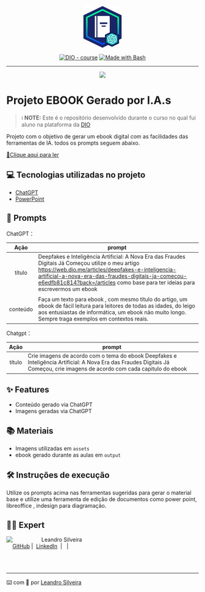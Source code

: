 <p align="center">
    <img width="100" src=".github/assets/banner.png">
</p>


<p align="center">
<a href="https://dio.me/"><img src="https://img.shields.io/badge/DIO-Course-28DA77?logo=youtube" alt="DIO - course"></a>
<a href="https://www.gnu.org/software/bash/" title="Go to Bash homepage"><img src="https://img.shields.io/badge/Prompt-Project-blue?logo=gnu-bash&amp;logoColor=white" alt="Made with Bash"></a></p>

-------


<p align="center">
<img 
    src=".assets/capa01.png"
    width="400"  
/>
</p>

# Projeto EBOOK Gerado por I.A.s


 > ℹ️ **NOTE:** Este é o repositório desenvolvido durante o curso no qual fui aluno na plataforma da [DIO](https://dio.me)

Projeto com o objetivo de gerar um ebook digital com as facilidades das ferramentas de IA. todos os prompts
seguem abaixo.

<a href="https://github.com/leandrog7s/criando-ebook-com-ia/blob/main/output/ebook%20deep%20fake.pdf" title="View PDF now"> 📕Clique aqui para ler</a>

## 💻 Tecnologias utilizadas no projeto

- [ChatGPT](https://chat.openai.com/) 
- [PowerPoint](https://www.microsoft.com/en/microsoft-365/powerpoint)

## 🧠 Prompts


ChatGPT：

|   Ação   | prompt                                                                                                                                                                                                                                                                         |
| :------: | ------------------------------------------------------------------------------------------------------------------------------------------------------------------------------------------------------------------------------------------------------------------------------ |
|  título  | Deepfakes e Inteligência Artificial: A Nova Era das Fraudes Digitais Já Começou utilize o meu artigo https://web.dio.me/articles/deepfakes-e-inteligencia-artificial-a-nova-era-das-fraudes-digitais-ja-comecou-e6edfb81c814?back=/articles como base para ter ideias para escrevermos um ebook
                                                  |
| conteúdo | Faça um texto para ebook , com mesmo título do artigo, um ebook de fácil leitura para leitores de todas as idades, do leigo aos entusiastas de informática, um ebook não muito longo. Sempre traga exemplos em contextos reais. |


Chatgpt：

|  Ação  | prompt                                                                                 |
| :----: | -------------------------------------------------------------------------------------- |
| título | Crie imagens de acordo com o tema do ebook Deepfakes e Inteligência Artificial: A Nova Era das Fraudes Digitais Já Começou, crie imagens de acordo com cada capitulo do ebook  |

## ✨ Features

- Conteúdo gerado via ChatGPT
- Imagens geradas via ChatGPT

## 📚 Materiais

- Imagens utilizadas em `assets`
- ebook gerado durante as aulas em `output`

## 🛠️ Instruções de execução

Utilize os prompts acima nas ferramentas sugeridas para gerar o material base e utilize uma ferramenta de edição de documentos como power point, libreoffice , indesign para diagramação.

## 👨‍💻 Expert

<p>
    <img 
      align=left 
      margin=10 
      width=80 
      src="https://media.licdn.com/dms/image/v2/C4D03AQEE3a8A9G4nxg/profile-displayphoto-shrink_200_200/profile-displayphoto-shrink_200_200/0/1516502327394?e=1755734400&v=beta&t=b6kua9f6YHQjO2gVhsQGxz5y4A0uQN4gJmXG_7myITE"
    />
    <p>&nbsp&nbsp&nbspLeandro Silveira<br>
    &nbsp&nbsp&nbsp
    <a href="https://github.com/leandrog7s">
    GitHub</a>&nbsp;|&nbsp;
    <a href="https://www.linkedin.com/in/leandro-silveira-30146513/">LinkedIn</a>
&nbsp;|&nbsp;
&nbsp;|&nbsp;</p>
</p>
<br/><br/>
<p>

---

⌨️ com 💜 por [Leandro Silveira](https://github.com/leandrog7s)
